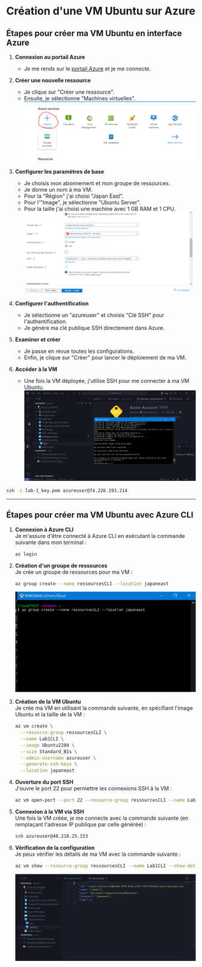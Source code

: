 # Création d'une VM Ubuntu sur Azure

## Étapes pour créer ma VM Ubuntu en interface Azure

1. **Connexion au portail Azure**  
    - Je me rends sur le [portail Azure](https://portal.azure.com) et je me connecte.

2. **Créer une nouvelle ressource**  
    - Je clique sur "Créer une ressource".  
    - Ensuite, je sélectionne "Machines virtuelles".
    ![Image](./create_ressource.PNG)

3. **Configurer les paramètres de base**  
    - Je choisis mon abonnement et mon groupe de ressources.  
    - Je donne un nom à ma VM.  
    - Pour la "Région" j'ai choisi "Japan East".  
    - Pour l'"Image", je sélectionne "Ubuntu Server".  
    - Pour la taille j'ai choisi une machine avec 1 GB RAM et 1 CPU.
    ![Image](./vm-size.PNG)

4. **Configurer l'authentification**  
    - Je sélectionne un "azureuser" et choisis "Clé SSH" pour l'authentification.  
    - Je génère ma clé publique SSH directement dans Azure.


5. **Examiner et créer**  
    - Je passe en revue toutes les configurations.  
    - Enfin, je clique sur "Créer" pour lancer le déploiement de ma VM.

6. **Accéder à la VM**  
    - Une fois la VM déployée, j'utilise SSH pour me connecter à ma VM Ubuntu.
    ![Image](./vscode.PNG)
```sh
ssh -i lab-1_key.pem azureuser@74.226.193.214
```

---

## Étapes pour créer ma VM Ubuntu avec Azure CLI

1. **Connexion à Azure CLI**  
    Je m'assure d'être connecté à Azure CLI en exécutant la commande suivante dans mon terminal :
    ```sh
    az login
    ```

2. **Création d'un groupe de ressources**  
    Je crée un groupe de ressources pour ma VM :
    ```sh
    az group create --name ressourcesCLI --location japaneast
    ```
    ![Image](./create-ressource-cli.PNG)

3. **Création de la VM Ubuntu**  
    Je crée ma VM en utilisant la commande suivante, en spécifiant l'image Ubuntu et la taille de la VM :
    ```sh
    az vm create \
      --resource-group ressourcesCLI \
      --name Lab1CLI \
      --image Ubuntu2204 \
      --size Standard_B1s \
      --admin-username azureuser \
      --generate-ssh-keys \
      --location japaneast
    ```

4. **Ouverture du port SSH**  
    J'ouvre le port 22 pour permettre les connexions SSH à la VM :
    ```sh
    az vm open-port --port 22 --resource-group ressourcesCLI --name Lab1CLI
    ```

5. **Connexion à la VM via SSH**  
    Une fois la VM créée, je me connecte avec la commande suivante (en remplaçant l'adresse IP publique par celle générée) :
    ```sh
    ssh azureuser@48.218.25.153
    ```

6. **Vérification de la configuration**  
    Je peux vérifier les détails de ma VM avec la commande suivante :
    ```sh
    az vm show --resource-group ressourcesCLI --name Lab1CLI --show-details --output table
    ```
    ![Image](./labCLI.PNG)
